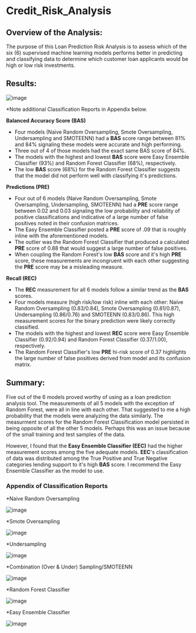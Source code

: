 # Credit_Risk_Analysis

## Overview of the Analysis: 

The purpose of this Loan Prediction Risk Analysis is to assess which of the six (6) supervised machine learning models performs better in predicting and classifying data to determine which customer loan applicants would be high or low risk investments.  

## Results: 

![image](https://user-images.githubusercontent.com/79073778/130117004-2511d7b5-9035-41bb-8029-5b463aa31f16.png)

*Note additional Classification Reports in Appendix below.	

__Balanced Accuracy Score (BAS)__
* Four models (Naive Random Oversampling, Smote Oversampling, Undersampling and SMOTEENN) had a **BAS** score range between 81% and 84% signaling these models were accurate and high performing. 
* Three out of 4 of those models had the exact same BAS score of 84%.  
* The models with the highest and lowest **BAS** score were Easy Ensemble Classifier (93%) and Random Forest Classifier (68%), respectively.  
* The low **BAS** score (68%) for the Random Forest Classifier suggests that the model did not perform well with classifying it's predictions. 

__Predictions (PRE)__
* Four out of 6 models (Naive Random Oversampling, Smote Oversampling, Undersampling, SMOTEENN) had a **PRE** score range between 0.02 and 0.03 signaling the low probability and reliability of positive classifications and indicative of a large number of false positives noted in their confusion matrices. 
* The Easy Ensemble Classifier posted a **PRE** score of .09 that is roughly inline with the aforementioned models. 
* The outlier was the Random Forest Classifier that produced a calculated **PRE** score of 0.88 that would suggest a large number of false positives. 
* When coupling the Random Forest's low **BAS** score and it's high **PRE** score, these measurements are incongruent with each other suggesting the **PRE** score may be a misleading measure.

__Recall (REC)__
* The **REC** measurement for all 6 models follow a similar trend as the **BAS** scores.
* Four models measure (high risk/low risk) inline with each other: Naive Random Oversampling (0.83/0.84), Smote Oversampling (0.81/0.87), Undersampling (0.86/0.76) and SMOTEENN (0.83/0.86). This high measurement scores for the binary prediction were likely correctly classified.
* The models with the highest and lowest **REC** score were Easy Ensemble Classifier (0.92/0.94) and Random Forest Classifier (0.37/1.00), respectively.
* The Random Forest Classifier's low **PRE** hi-risk score of 0.37 highlights the large number of false positives derived from model and its confusion matrix.   

## Summary: 

Five out of the 6 models proved worthy of using as a loan prediction analysis tool. The measurements of all 5 models with the exception of Random Forest, were all in line with each other.  That suggested to me a high probability that the models were analyzing the data similarly. The measurment scores for the Random Forest Classification model persisted in being opposite of all the other 5 models.  Perhaps this was an issue because of the small training and test samples of the data.  

However, I found that the **Easy Ensemble Classifier (EEC)** had the higher measurement scores among the five adequate models.  **EEC**'s classification of data was distributed among the True Positive and True Negative categories lending support to it's high **BAS** score. I recommend the Easy Ensemble Classifier as the model to use.


### Appendix of Classification Reports
*Naive Random Oversampling

![image](https://user-images.githubusercontent.com/79073778/129509988-a9642c43-169d-42d7-8663-5c8e2c544f2b.png)

*Smote Oversampling

![image](https://user-images.githubusercontent.com/79073778/129510116-63c1c210-2f0c-4773-a12b-e9cbb37a0c3c.png)

*Undersampling

![image](https://user-images.githubusercontent.com/79073778/129510201-7dc0d74b-712a-40bc-94fc-bf6566fe8ff2.png)

*Combination (Over & Under) Sampling/SMOTEENN

![image](https://user-images.githubusercontent.com/79073778/129510383-a6aaa341-b2a0-4da2-ab21-906bcc0dbafe.png)

*Random Forest Classifier

![image](https://user-images.githubusercontent.com/79073778/129510509-6025a601-0216-4fed-9b1e-d7ffc929ed0f.png)

*Easy Ensemble Classifier

![image](https://user-images.githubusercontent.com/79073778/129510735-d05161c7-0cf8-48e6-a681-cd5c3103a780.png)







